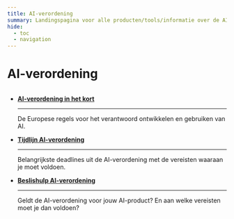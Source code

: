 ```yaml
---
title: AI-verordening
summary: Landingspagina voor alle producten/tools/informatie over de AI-verordening
hide:
  - toc
  - navigation
---
```

# AI-verordening


<div style="margin-top:32px;" class="grid cards" markdown>


-   [__AI-verordening in het kort__](ai-verordening-in-het-kort.md)

    ---

    De Europese regels voor het verantwoord ontwikkelen en gebruiken van AI.

-  [__Tijdlijn AI-verordening__](tijdlijn-ai-verordening.md)

    ---

    Belangrijkste deadlines uit de AI-verordening met de vereisten waaraan je moet voldoen.

-  [**__<a href="#" onclick="showModal(event, 'beslishulp AI-verordening', {redirectUrl: 'voldoen-aan-wetten-en-regels/vereisten/'});">Beslishulp AI-verordening</a>__**](../voldoen-aan-wetten-en-regels/vereisten/index.md)

    ---

    Geldt de AI-verordening voor jouw AI-product? En aan welke vereisten moet je dan voldoen?


</div>
